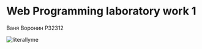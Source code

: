 # Web Programming laboratory work 1
Ваня Воронин P32312

![literallyme](https://otkritkis.com/wp-content/uploads/2022/07/hoo8e.gif)
